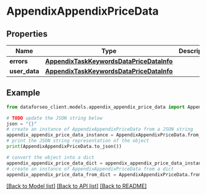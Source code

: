 # AppendixAppendixPriceData


## Properties

Name | Type | Description | Notes
------------ | ------------- | ------------- | -------------
**errors** | [**AppendixTaskKeywordsDataPriceDataInfo**](AppendixTaskKeywordsDataPriceDataInfo.md) |  | [optional] 
**user_data** | [**AppendixTaskKeywordsDataPriceDataInfo**](AppendixTaskKeywordsDataPriceDataInfo.md) |  | [optional] 

## Example

```python
from dataforseo_client.models.appendix_appendix_price_data import AppendixAppendixPriceData

# TODO update the JSON string below
json = "{}"
# create an instance of AppendixAppendixPriceData from a JSON string
appendix_appendix_price_data_instance = AppendixAppendixPriceData.from_json(json)
# print the JSON string representation of the object
print(AppendixAppendixPriceData.to_json())

# convert the object into a dict
appendix_appendix_price_data_dict = appendix_appendix_price_data_instance.to_dict()
# create an instance of AppendixAppendixPriceData from a dict
appendix_appendix_price_data_from_dict = AppendixAppendixPriceData.from_dict(appendix_appendix_price_data_dict)
```
[[Back to Model list]](../README.md#documentation-for-models) [[Back to API list]](../README.md#documentation-for-api-endpoints) [[Back to README]](../README.md)


